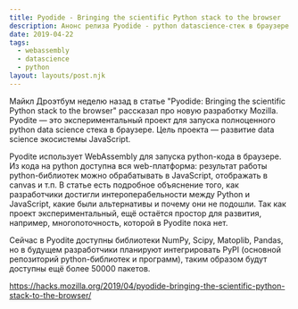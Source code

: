 ```yaml
---
title: Pyodide - Bringing the scientific Python stack to the browser
description: Анонс релиза Pyodide - python datascience-стек в браузере
date: 2019-04-22
tags:
  - webassembly
  - datascience
  - python
layout: layouts/post.njk
---
```

Майкл Дроэтбум неделю назад в статье "Pyodide: Bringing the scientific Python stack to the browser" рассказал про новую разработку Mozilla. Pyodite — это экспериментальный проект для запуска полноценного python data science стека в браузере. Цель проекта — развитие data science экосистемы JavaScript.

Pyodite использует WebAssembly для запуска python-кода в браузере. Из кода на python доступна вся web-платформа: результат работы python-библиотек можно обрабатывать в JavaScript, отображать в canvas и т.п. В статье есть подробное объяснение того, как разработчики достигли интероперабельности между Python и JavaScript, какие были альтернативы и почему они не подошли. Так как проект экспериментальный, ещё остаётся простор для развития, например, многопоточность, которой в Pyodite пока нет.

Сейчас в Pyodite доступны библиотеки NumPy, Scipy, Matoplib, Pandas, но в будущем разработчики планируют интегрировать PyPI (основной репозиторий python-библиотек и программ), таким образом будут доступны ещё более 50000 пакетов.

https://hacks.mozilla.org/2019/04/pyodide-bringing-the-scientific-python-stack-to-the-browser/ 
